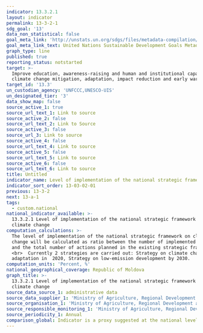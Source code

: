 ```yaml
---
indicator: 13.3.2.1
layout: indicator
permalink: 13-3-2-1
sdg_goal: '13'
data_non_statistical: false
goal_meta_link: 'http://unstats.un.org/sdgs/files/metadata-compilation/Metadata-Goal-13.pdf'
goal_meta_link_text: United Nations Sustainable Development Goals Metadata (pdf 759kB)
graph_type: line
published: true
reporting_status: notstarted
target: >-
  Improve education, awareness-raising and human and institutional capacity on
  climate change mitigation, adaptation, impact reduction and early warning
target_id: '13.3'
un_custodian_agency: 'UNFCCC,UNESCO-UIS'
un_designated_tier: '3'
data_show_map: false
source_active_1: true
source_url_text_1: Link to source
source_active_2: false
source_url_text_2: Link to Source
source_active_3: false
source_url_3: Link to source
source_active_4: false
source_url_text_4: Link to source
source_active_5: false
source_url_text_5: Link to source
source_active_6: false
source_url_text_6: Link to source
title: Untitled
indicator_name: Level of implementation of the national strategic framework on climate change
indicator_sort_order: 13-03-02-01
previous: 13-3-2
next: 13-a-1
tags:
  - custom.national
national_indicator_available: >-
  13.3.2.1 Level of implementation of the national strategic framework on
  climate change
computation_calculations: >-
  The level of implementation of the national strategic framework on climate
  change will be calculated as ratio between the number of implemented actions
  and the total number of actions planned in the existing strategic framework.
  <br>  Currently 2 strategies are carried out: Strategy on climate change
  adaptation in  2020, Strategy on low-emission development by 2030.
computation_units: 'Percent, %'
national_geographical_coverage: Republic of Moldova
graph_title: >-
  13.3.2.1 Level of implementation of the national strategic framework on
  climate change
source_data_source_1: administrative data
source_data_supplier_1: 'Ministry of Agriculture, Regional Development and Environment'
source_organisation_1: 'Ministry of Agriculture, Regional Development and Environment'
source_responsible_monitoring_1: 'Ministry of Agriculture, Regional Development and Environment'
source_periodicity_1: Annual
comparison_global: Indicator is a proxy suggested at the national level
---
```

